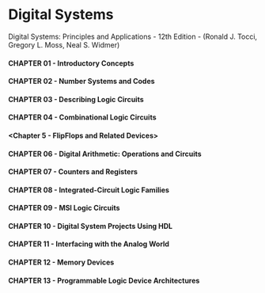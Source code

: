 # Digital Systems

Digital Systems: Principles and Applications - 12th Edition - (Ronald J. Tocci, Gregory L. Moss, Neal S. Widmer)

#### CHAPTER 01 - Introductory Concepts
#### CHAPTER 02 - Number Systems and Codes
#### CHAPTER 03 - Describing Logic Circuits
#### CHAPTER 04 - Combinational Logic Circuits
#### <Chapter 5 - FlipFlops and Related Devices>
#### CHAPTER 06 - Digital Arithmetic: Operations and Circuits
#### CHAPTER 07 - Counters and Registers
#### CHAPTER 08 - Integrated-Circuit Logic Families
#### CHAPTER 09 - MSI Logic Circuits
#### CHAPTER 10 - Digital System Projects Using HDL
#### CHAPTER 11 - Interfacing with the Analog World
#### CHAPTER 12 - Memory Devices
#### CHAPTER 13 - Programmable Logic Device Architectures
